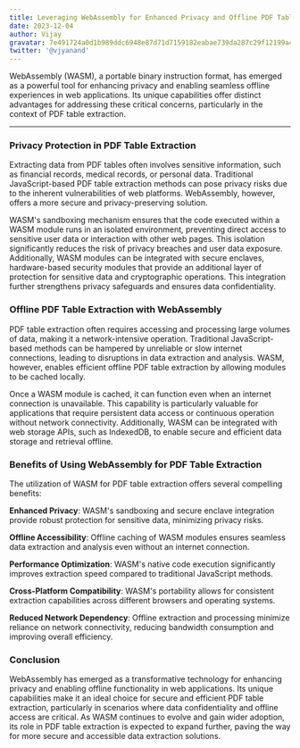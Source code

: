 ```yaml
---
title: Leveraging WebAssembly for Enhanced Privacy and Offline PDF Table Extraction
date: 2023-12-04
author: Vijay
gravatar: 7e491724a0d1b989ddc6948e87d71d7159182eabae739da287c29f12199a4d14
twitter: '@vjyanand'
---
```


WebAssembly (WASM), a portable binary instruction format, has emerged as a powerful tool for enhancing privacy and enabling seamless offline experiences in web applications. Its unique capabilities offer distinct advantages for addressing these critical concerns, particularly in the context of PDF table extraction.

---

### Privacy Protection in PDF Table Extraction

 Extracting data from PDF tables often involves sensitive information, such as financial records, medical records, or personal data. Traditional JavaScript-based PDF table extraction methods can pose privacy risks due to the inherent vulnerabilities of web platforms. WebAssembly, however, offers a more secure and privacy-preserving solution.

 WASM's sandboxing mechanism ensures that the code executed within a WASM module runs in an isolated environment, preventing direct access to sensitive user data or interaction with other web pages. This isolation significantly reduces the risk of privacy breaches and user data exposure. Additionally, WASM modules can be integrated with secure enclaves, hardware-based security modules that provide an additional layer of protection for sensitive data and cryptographic operations. This integration further strengthens privacy safeguards and ensures data confidentiality.

### Offline PDF Table Extraction with WebAssembly

 PDF table extraction often requires accessing and processing large volumes of data, making it a network-intensive operation. Traditional JavaScript-based methods can be hampered by unreliable or slow internet connections, leading to disruptions in data extraction and analysis. WASM, however, enables efficient offline PDF table extraction by allowing modules to be cached locally.

 Once a WASM module is cached, it can function even when an internet connection is unavailable. This capability is particularly valuable for applications that require persistent data access or continuous operation without network connectivity. Additionally, WASM can be integrated with web storage APIs, such as IndexedDB, to enable secure and efficient data storage and retrieval offline.

### Benefits of Using WebAssembly for PDF Table Extraction

 The utilization of WASM for PDF table extraction offers several compelling benefits:

 **Enhanced Privacy**: WASM's sandboxing and secure enclave integration provide robust protection for sensitive data, minimizing privacy risks.

 **Offline Accessibility**: Offline caching of WASM modules ensures seamless data extraction and analysis even without an internet connection.

 **Performance Optimization**: WASM's native code execution significantly improves extraction speed compared to traditional JavaScript methods.

 **Cross-Platform Compatibility**: WASM's portability allows for consistent extraction capabilities across different browsers and operating systems.

 **Reduced Network Dependency**: Offline extraction and processing minimize reliance on network connectivity, reducing bandwidth consumption and improving overall efficiency.

### Conclusion

 WebAssembly has emerged as a transformative technology for enhancing privacy and enabling offline functionality in web applications. Its unique capabilities make it an ideal choice for secure and efficient PDF table extraction, particularly in scenarios where data confidentiality and offline access are critical. As WASM continues to evolve and gain wider adoption, its role in PDF table extraction is expected to expand further, paving the way for more secure and accessible data extraction solutions.